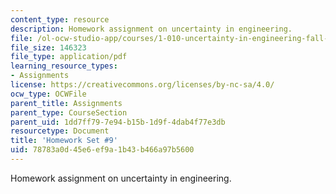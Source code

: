 ```yaml
---
content_type: resource
description: Homework assignment on uncertainty in engineering.
file: /ol-ocw-studio-app/courses/1-010-uncertainty-in-engineering-fall-2008/78783a0d45e6ef9a1b43b466a97b5600_homework_09.pdf
file_size: 146323
file_type: application/pdf
learning_resource_types:
- Assignments
license: https://creativecommons.org/licenses/by-nc-sa/4.0/
ocw_type: OCWFile
parent_title: Assignments
parent_type: CourseSection
parent_uid: 1dd7ff79-7e94-b15b-1d9f-4dab4f77e3db
resourcetype: Document
title: 'Homework Set #9'
uid: 78783a0d-45e6-ef9a-1b43-b466a97b5600
---
```

Homework assignment on uncertainty in engineering.